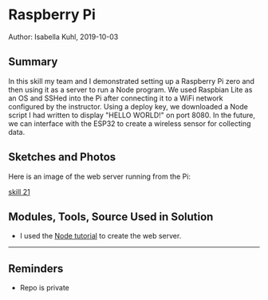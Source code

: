 #  Raspberry Pi

Author: Isabella Kuhl, 2019-10-03

## Summary

In this skill my team and I demonstrated setting up a Raspberry Pi zero and then using it as a server to run a Node program. We used Raspbian Lite as an OS and SSHed into the Pi after connecting it to a WiFi network configured by the instructor. Using a deploy key, we downloaded a Node script I had written to display "HELLO WORLD!" on port 8080. In the future, we can interface with the ESP32 to create a wireless sensor for collecting data.

## Sketches and Photos
Here is an image of the web server running from the Pi:

[skill 21]()

## Modules, Tools, Source Used in Solution

* I used the [Node tutorial](https://www.w3schools.com/nodejs/nodejs_http.asp) to create the web server.

-----

## Reminders
- Repo is private
